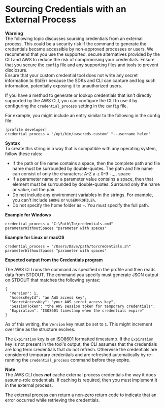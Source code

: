 # Sourcing Credentials with an External Process<a name="cli-configure-sourcing-external"></a>

**Warning**  
The following topic discusses sourcing credentials from an external process\. This could be a security risk if the command to generate the credentials became accessible by non\-approved processes or users\. We recommend that you use the supported, secure alternatives provided by the CLI and AWS to reduce the risk of compromising your credentials\. Ensure that you secure the `config` file and any supporting files and tools to prevent disclosure\.  
Ensure that your custom credential tool does not write any secret information to StdErr because the SDKs and CLI can capture and log such information, potentially exposing it to unauthorized users\.

If you have a method to generate or lookup credentials that isn't directly supported by the AWS CLI, you can configure the CLI to use it by configuring the `credential_process` setting in the `config` file\. 

For example, you might include an entry similar to the following in the config file:

```
[profile developer]
credential_process = "/opt/bin/awscreds-custom" "--username helen"
```

**Syntax**  
To create this string in a way that is compatible with any operating system, follow these rules:
+ If the path or file name contains a space, then the complete path and file name must be surrounded by double\-quotes\. The path and file name can consist of only the characters: A\-Z a\-z 0\-9 \- \_ \. space
+ If a parameter name or a parameter value contains a space, then that element must be surrounded by double\-quotes\. Surround only the name or value, not the pair\.
+ Do not include any environment variables in the strings\. For example, you can't include `$HOME` or `%USERPROFILE%`\.
+ Do not specify the home folder as `~`\. You must specify the full path\.

**Example for Windows**

```
credential_process = "C:\Path\To\credentials.cmd" parameterWithoutSpaces "parameter with spaces"
```

**Example for Linux or macOS**

```
credential_process = "/Users/Dave/path/to/credentials.sh" parameterWithoutSpaces "parameter with spaces"
```

**Expected output from the Credentials program**

The AWS CLI runs the command as specified in the profile and then reads data from STDOUT\. The command you specify must generate JSON output on STDOUT that matches the following syntax:

```
{
  "Version": 1,
  "AccessKeyId": "an AWS access key",
  "SecretAccessKey": "your AWS secret access key",
  "SessionToken": "the AWS session token for temporary credentials", 
  "Expiration": "ISO8601 timestamp when the credentials expire"
}
```

As of this writing, the `Version` key must be set to `1`\. This might increment over time as the structure evolves\.

The `Expiration` key is an [ISO8601](https://wikipedia.org/wiki/ISO_8601) formatted timestamp\. If the `Expiration` key is not present in the tool's output, the CLI assumes that the credentials are long term credentials that do not refresh\. Otherwise the credentials are considered temporary credentials and are refreshed automatically by re\-running the `credential_process` command before they expire\.

**Note**  
The AWS CLI does ***not*** cache external process credentials the way it does assume\-role credentials\. If caching is required, then you must implement it in the external process\.

The external process can return a non\-zero return code to indicate that an error occurred while retrieving the credentials\.